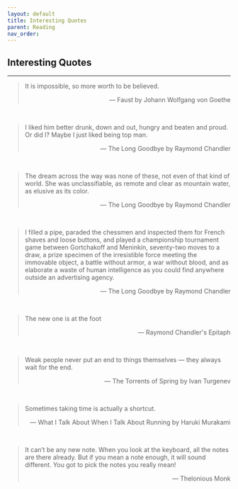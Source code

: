 ```yaml
---
layout: default
title: Interesting Quotes
parent: Reading
nav_order: 
---
```


## Interesting Quotes

---

>It is impossible, so more worth to be believed.
>
><div style="text-align: right"> — Faust by Johann Wolfgang von Goethe </div>

<br>

>I liked him better drunk, down and out, hungry and beaten and proud. Or did I? Maybe I just liked being top man. 
>
><div style="text-align: right"> — The Long Goodbye by Raymond Chandler </div>

<br>

>The dream across the way was none of these, not even of that kind of world. She was unclassifiable, as remote and clear as mountain water, as elusive as its color. 
>
><div style="text-align: right"> — The Long Goodbye by Raymond Chandler </div>

<br>

>I filled a pipe, paraded the chessmen and inspected them for French shaves and loose buttons, and played a championship tournament game between Gortchakoff and Meninkin, seventy-two moves to a draw, a prize specimen of the irresistible force meeting the immovable object, a battle without armor, a war without blood, and as elaborate a waste of human intelligence as you could find anywhere outside an advertising agency. 
>
><div style="text-align: right"> — The Long Goodbye by Raymond Chandler </div>

<br>

>The new one is at the foot
>
><div style="text-align: right"> — Raymond Chandler's Epitaph </div>

<br>

>Weak people never put an end to things themselves — they always wait for the end.
>
><div style="text-align: right"> — The Torrents of Spring by Ivan Turgenev </div>

<br>

>Sometimes taking time is actually a shortcut.
>
><div style="text-align: right"> — What I Talk About When I Talk About Running by Haruki Murakami </div>

<br>

>It can’t be any new note. When you look at the keyboard, all the notes are there already. But if you mean a note enough, it will sound different. You got to pick the notes you really mean!
>
><div style="text-align: right"> — Thelonious Monk </div>


 